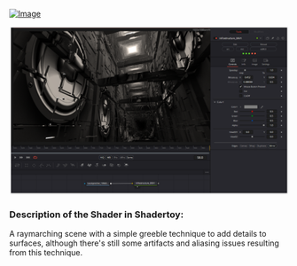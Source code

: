 [![Image](Infrastructure.gif)](ShaderOfTheWeek/Infrastructure.md)


[![Thumbnail](Infrastructure_screenshot.png)](Infrastructure.fuse)

### Description of the Shader in Shadertoy:
A raymarching scene with a simple greeble technique to add details to surfaces, although there's still some artifacts and aliasing issues resulting from this technique.
